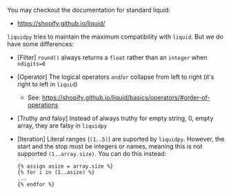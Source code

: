 
You may checkout the documentation for standard liquid:
- https://shopify.github.io/liquid/

`liquidpy` tries to maintain the maximum compatibility with `liquid`. But we do have some differences:

- [Filter] `round()` always returns a `float` rather than an `integer` when `ndigits=0`
- [Operator] The logical operators `and`/`or` collapse from left to right (it's right to left in `liquid`)
  - See: https://shopify.github.io/liquid/basics/operators/#order-of-operations
- [Truthy and falsy] Instead of always truthy for empty string, 0, empty array, they are falsy in `liquidpy`
- [Iteration] Literal ranges (`(1..5)`) are suported by `liquidpy`. However, the start and the stop must be integers or names, meaning this is not supported `(1..array.size)`. You can do this instead:

    ```liquid
    {% assign asize = array.size %}
    {% for i in (1..asize) %}
    ...
    {% endfor %}
    ```
